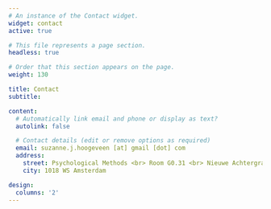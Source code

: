 ```yaml
---
# An instance of the Contact widget.
widget: contact
active: true

# This file represents a page section.
headless: true

# Order that this section appears on the page.
weight: 130

title: Contact
subtitle: 

content:
  # Automatically link email and phone or display as text?
  autolink: false

  # Contact details (edit or remove options as required)
  email: suzanne.j.hoogeveen [at] gmail [dot] com
  address:
    street: Psychological Methods <br> Room G0.31 <br> Nieuwe Achtergracht 129-B 
    city: 1018 WS Amsterdam

design:
  columns: '2'
---
```

